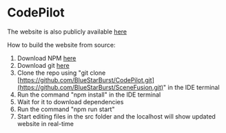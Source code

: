 # CodePilot

The website is also publicly available [here](https://bluestarburst.github.io/SceneFusion/) 

How to build the website from source:

1. Download NPM [here](https://nodejs.org/en/download)
2. Download git [here](https://github.com/git-guides/install-git)
3. Clone the repo using "git clone [https://github.com/BlueStarBurst/CodePilot.git](https://github.com/BlueStarBurst/SceneFusion.git)" in the IDE terminal
4. Run the command "npm install" in the IDE terminal
5. Wait for it to download dependencies
6. Run the command "npm run start"
7. Start editing files in the src folder and the localhost will show updated website in real-time
